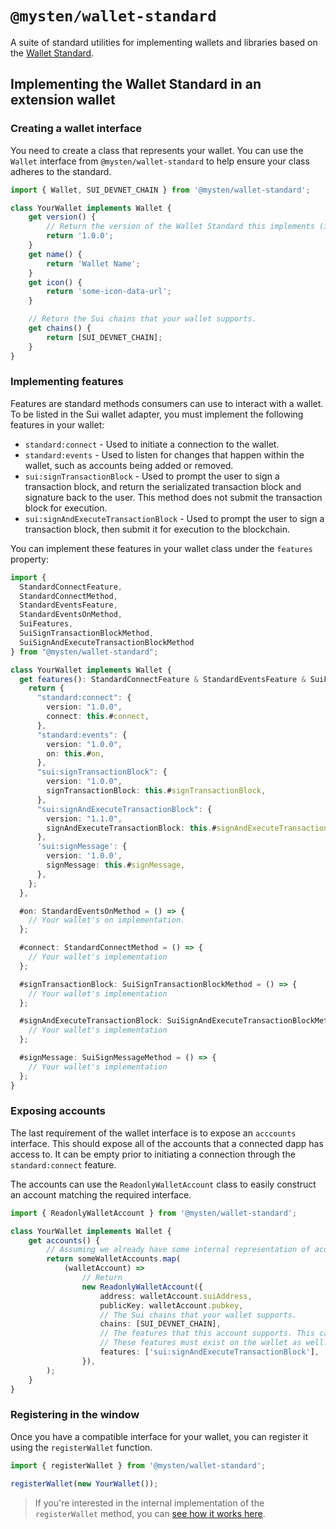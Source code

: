 # `@mysten/wallet-standard`

A suite of standard utilities for implementing wallets and libraries based on the [Wallet Standard](https://github.com/wallet-standard/wallet-standard/).

## Implementing the Wallet Standard in an extension wallet

### Creating a wallet interface

You need to create a class that represents your wallet. You can use the `Wallet` interface from `@mysten/wallet-standard` to help ensure your class adheres to the standard.

```typescript
import { Wallet, SUI_DEVNET_CHAIN } from '@mysten/wallet-standard';

class YourWallet implements Wallet {
	get version() {
		// Return the version of the Wallet Standard this implements (in this case, 1.0.0).
		return '1.0.0';
	}
	get name() {
		return 'Wallet Name';
	}
	get icon() {
		return 'some-icon-data-url';
	}

	// Return the Sui chains that your wallet supports.
	get chains() {
		return [SUI_DEVNET_CHAIN];
	}
}
```

### Implementing features

Features are standard methods consumers can use to interact with a wallet. To be listed in the Sui wallet adapter, you must implement the following features in your wallet:

- `standard:connect` - Used to initiate a connection to the wallet.
- `standard:events` - Used to listen for changes that happen within the wallet, such as accounts being added or removed.
- `sui:signTransactionBlock` - Used to prompt the user to sign a transaction block, and return the serializated transaction block and signature back to the user. This method does not submit the transaction block for execution.
- `sui:signAndExecuteTransactionBlock` - Used to prompt the user to sign a transaction block, then submit it for execution to the blockchain.

You can implement these features in your wallet class under the `features` property:

```typescript
import {
  StandardConnectFeature,
  StandardConnectMethod,
  StandardEventsFeature,
  StandardEventsOnMethod,
  SuiFeatures,
  SuiSignTransactionBlockMethod,
  SuiSignAndExecuteTransactionBlockMethod
} from "@mysten/wallet-standard";

class YourWallet implements Wallet {
  get features(): StandardConnectFeature & StandardEventsFeature & SuiFeatures {
    return {
      "standard:connect": {
        version: "1.0.0",
        connect: this.#connect,
      },
      "standard:events": {
        version: "1.0.0",
        on: this.#on,
      },
      "sui:signTransactionBlock": {
        version: "1.0.0",
        signTransactionBlock: this.#signTransactionBlock,
      },
      "sui:signAndExecuteTransactionBlock": {
        version: "1.1.0",
        signAndExecuteTransactionBlock: this.#signAndExecuteTransactionBlock,
      },
      'sui:signMessage': {
        version: '1.0.0',
        signMessage: this.#signMessage,
      },
    };
  },

  #on: StandardEventsOnMethod = () => {
    // Your wallet's on implementation.
  };

  #connect: StandardConnectMethod = () => {
    // Your wallet's implementation
  };

  #signTransactionBlock: SuiSignTransactionBlockMethod = () => {
    // Your wallet's implementation
  };

  #signAndExecuteTransactionBlock: SuiSignAndExecuteTransactionBlockMethod = () => {
    // Your wallet's implementation
  };

  #signMessage: SuiSignMessageMethod = () => {
    // Your wallet's implementation
  };
}
```

### Exposing accounts

The last requirement of the wallet interface is to expose an `acccounts` interface. This should expose all of the accounts that a connected dapp has access to. It can be empty prior to initiating a connection through the `standard:connect` feature.

The accounts can use the `ReadonlyWalletAccount` class to easily construct an account matching the required interface.

```typescript
import { ReadonlyWalletAccount } from '@mysten/wallet-standard';

class YourWallet implements Wallet {
	get accounts() {
		// Assuming we already have some internal representation of accounts:
		return someWalletAccounts.map(
			(walletAccount) =>
				// Return
				new ReadonlyWalletAccount({
					address: walletAccount.suiAddress,
					publicKey: walletAccount.pubkey,
					// The Sui chains that your wallet supports.
					chains: [SUI_DEVNET_CHAIN],
					// The features that this account supports. This can be a subset of the wallet's supported features.
					// These features must exist on the wallet as well.
					features: ['sui:signAndExecuteTransactionBlock'],
				}),
		);
	}
}
```

### Registering in the window

Once you have a compatible interface for your wallet, you can register it using the `registerWallet` function.

```typescript
import { registerWallet } from '@mysten/wallet-standard';

registerWallet(new YourWallet());
```

> If you're interested in the internal implementation of the `registerWallet` method, you can [see how it works here](https://github.com/wallet-standard/wallet-standard/blob/b4794e761de688906827829d5380b24cb8ed5fd5/packages/core/wallet/src/register.ts#L9).
